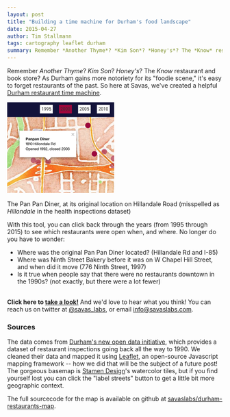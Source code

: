 ```yaml
---
layout: post
title: "Building a time machine for Durham's food landscape"
date: 2015-04-27
author: Tim Stallmann
tags: cartography leaflet durham
summary: Remember *Another Thyme*? *Kim Son*? *Honey's*? The *Know* restaurant and book store? As Durham gains more notoriety for its "foodie scene," it's easy to forget restaurants of the past. So here at Savas, we've created a Durham restaurant time machine.
---
```

Remember *Another Thyme*? *Kim Son*? *Honey's*? The *Know* restaurant and book store? As Durham gains more notoriety for its "foodie scene," it's easy to forget restaurants of the past.
So here at Savas, we've created a helpful [Durham restaurant time machine](http://www.savaslabs.com/durham-restaurants-map).

<div class="blog-image wrap-left">
<a href="http://www.savaslabs.com/durham-restaurants-map"><img src="/assets/img/blog/restaurants-map-pan-pan-diner.png" alt="Map showing the Pan Pan Diner, at its original location on Hillandale Road" width="250" height="212"></a>
<p>The Pan Pan Diner, at its original location on Hillandale Road (misspelled as <i>Hillondale</i> in the health inspections dataset)</p>
</div>

With this tool, you can click back through the years (from 1995 through 2015) to see which restaurants were open when, and where.
No longer do you have to wonder:

* Where was the original Pan Pan Diner located? (Hillandale Rd and I-85)
* Where was Ninth Street Bakery before it was on W Chapel Hill Street, and when did it move (776 Ninth Street, 1997)
* Is it true when people say that there were no restaurants downtown in the 1990s? (not exactly, but there were a lot fewer)

<br><b>Click here to [take a look!](http://www.savaslabs.com/durham-restaurants-map)</b>
And we'd love to hear what you think! You can reach us on twitter at <a href="https://twitter.com/savas_labs">@savas_labs</a>, or email <a href="mailto:info@savaslabs.com">info@savaslabs.com</a>.

### Sources
The data comes from [Durham's new open data initiative](http://data.dconc.gov/), which provides a dataset of restaurant inspections going back all the way to 1990.
We cleaned their data and mapped it using [Leaflet](http://www.leafletjs.com), an open-source Javascript mapping framework -- how we did that
 will be the subject of a future post! The gorgeous
basemap is [Stamen Design](http://www.stamen.com)'s watercolor tiles, but if you find yourself lost you can click the "label streets" button to get a little bit more
geographic context.

The full sourcecode for the map is available on github at [savaslabs/durham-restaurants-map](https://github.com/savaslabs/durham-restaurants-map).


